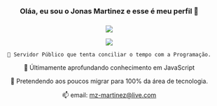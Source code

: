 <div align="center">
<h3>Oláa, eu sou o Jonas Martinez e esse é meu perfil 👋<H3>
</div>

  <div align="center">
  
 ![](https://github-readme-stats.vercel.app/api?username=joonasmartinez&theme=github_dark&show_icons=true)
 
 ![](https://github-readme-stats.vercel.app/api/top-langs/?username=joonasmartinez&layout=compact)
  


    📐 Servidor Público que tenta conciliar o tempo com a Programação.
    
   
🌱 Últimamente aprofundando conhecimento em JavaScript
    
📜 Pretendendo aos poucos migrar para 100% da área de tecnologia.
    
📫 email: mz-martinez@live.com
    

  
  </div>

